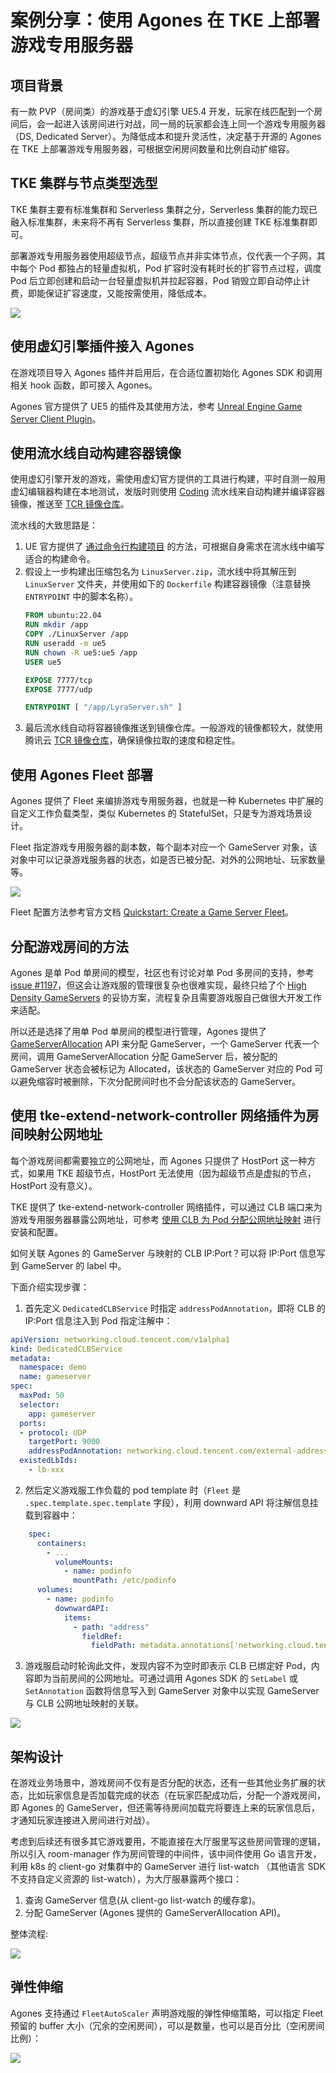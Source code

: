 # 案例分享：使用 Agones 在 TKE 上部署游戏专用服务器

## 项目背景

有一款 PVP（房间类）的游戏基于虚幻引擎 UE5.4 开发，玩家在线匹配到一个房间后，会一起进入该房间进行对战，同一局的玩家都会连上同一个游戏专用服务器（DS, Dedicated Server）。为降低成本和提升灵活性，决定基于开源的 Agones 在 TKE 上部署游戏专用服务器，可根据空闲房间数量和比例自动扩缩容。

## TKE 集群与节点类型选型

TKE 集群主要有标准集群和 Serverless 集群之分，Serverless 集群的能力现已融入标准集群，未来将不再有 Serverless 集群，所以直接创建 TKE 标准集群即可。

部署游戏专用服务器使用超级节点，超级节点并非实体节点，仅代表一个子网，其中每个 Pod 都独占的轻量虚拟机，Pod 扩容时没有耗时长的扩容节点过程，调度 Pod 后立即创建和启动一台轻量虚拟机并拉起容器，Pod 销毁立即自动停止计费，即能保证扩容速度，又能按需使用，降低成本。

![](https://image-host-1251893006.cos.ap-chengdu.myqcloud.com/2024%2F11%2F07%2F20241107103814.png)

## 使用虚幻引擎插件接入 Agones

在游戏项目导入 Agones 插件并启用后，在合适位置初始化 Agones SDK 和调用相关 hook 函数，即可接入 Agones。

Agones 官方提供了 UE5 的插件及其使用方法，参考 [Unreal Engine Game Server Client Plugin](https://agones.dev/site/docs/guides/client-sdks/unreal/)。

## 使用流水线自动构建容器镜像

使用虚幻引擎开发的游戏，需使用虚幻官方提供的工具进行构建，平时自测一般用虚幻编辑器构建在本地测试，发版时则使用 [Coding](https://coding.net/) 流水线来自动构建并编译容器镜像，推送至 [TCR 镜像仓库](https://cloud.tencent.com/product/tcr)。

流水线的大致思路是：
1.  UE 官方提供了 [通过命令行构建项目](https://dev.epicgames.com/documentation/zh-cn/unreal-engine/linux-development-quickstart-for-unreal-engine#5b%E9%80%9A%E8%BF%87%E5%91%BD%E4%BB%A4%E8%A1%8C%E6%9E%84%E5%BB%BA%E9%A1%B9%E7%9B%AE) 的方法，可根据自身需求在流水线中编写适合的构建命令。
2.  假设上一步构建出压缩包名为 `LinuxServer.zip`，流水线中将其解压到 `LinuxServer` 文件夹，并使用如下的 `Dockerfile` 构建容器镜像（注意替换 `ENTRYPOINT` 中的脚本名称）。
    ```dockerfile
    FROM ubuntu:22.04
    RUN mkdir /app
    COPY ./LinuxServer /app
    RUN useradd -m ue5
    RUN chown -R ue5:ue5 /app
    USER ue5

    EXPOSE 7777/tcp
    EXPOSE 7777/udp

    ENTRYPOINT [ "/app/LyraServer.sh" ]
    ```
3. 最后流水线自动将容器镜像推送到镜像仓库。一般游戏的镜像都较大，就使用腾讯云 [TCR 镜像仓库](https://cloud.tencent.com/product/tcr)，确保镜像拉取的速度和稳定性。

## 使用 Agones Fleet 部署

Agones 提供了 Fleet 来编排游戏专用服务器，也就是一种 Kubernetes 中扩展的自定义工作负载类型，类似 Kubernetes 的 StatefulSet，只是专为游戏场景设计。

Fleet 指定游戏专用服务器的副本数，每个副本对应一个 GameServer 对象，该对象中可以记录游戏服务器的状态，如是否已被分配、对外的公网地址、玩家数量等。

![](https://image-host-1251893006.cos.ap-chengdu.myqcloud.com/2024%2F11%2F07%2F20241107120107.png)

Fleet 配置方法参考官方文档 [Quickstart: Create a Game Server Fleet](https://agones.dev/site/docs/getting-started/create-fleet/)。

## 分配游戏房间的方法

Agones 是单 Pod 单房间的模型，社区也有讨论对单 Pod 多房间的支持，参考 [issue #1197](https://github.com/googleforgames/agones/issues/1197)，但这会让游戏服的管理很复杂也很难实现，最终只给了个 [High Density GameServers](https://agones.dev/site/docs/integration-patterns/high-density-gameservers/) 的妥协方案，流程复杂且需要游戏服自己做很大开发工作来适配。

所以还是选择了用单 Pod 单房间的模型进行管理，Agones 提供了 [GameServerAllocation](https://agones.dev/site/docs/reference/gameserverallocation/) API 来分配 GameServer，一个 GameServer 代表一个房间，调用 GameServerAllocation 分配 GameServer 后，被分配的 GameServer 状态会被标记为 Allocated，该状态的 GameServer 对应的 Pod 可以避免缩容时被删除，下次分配房间时也不会分配该状态的 GameServer。

## 使用 tke-extend-network-controller 网络插件为房间映射公网地址

每个游戏房间都需要独立的公网地址，而 Agones 只提供了 HostPort 这一种方式，如果用 TKE 超级节点，HostPort 无法使用（因为超级节点是虚拟的节点，HostPort 没有意义）。

TKE 提供了 tke-extend-network-controller 网络插件，可以通过 CLB 端口来为游戏专用服务器暴露公网地址，可参考 [使用 CLB 为 Pod 分配公网地址映射](https://cloud.tencent.com/document/product/457/111623) 进行安装和配置。

如何关联 Agones 的 GameServer 与映射的 CLB IP:Port？可以将 IP:Port 信息写到 GameServer 的 label 中。

下面介绍实现步骤：

1. 首先定义 `DedicatedCLBService` 时指定 `addressPodAnnotation`，即将 CLB 的 IP:Port 信息注入到 Pod 指定注解中：

```yaml
apiVersion: networking.cloud.tencent.com/v1alpha1
kind: DedicatedCLBService
metadata:
  namespace: demo
  name: gameserver
spec:
  maxPod: 50
  selector:
    app: gameserver
  ports:
  - protocol: UDP
    targetPort: 9000
    addressPodAnnotation: networking.cloud.tencent.com/external-address # 将外部地址自动注入到指定的 pod annotation 中
  existedLbIds:
    - lb-xxx
```

2. 然后定义游戏服工作负载的 pod template 时（`Fleet` 是 `.spec.template.spec.template` 字段），利用 downward API 将注解信息挂载到容器中：

```yaml
    spec:
      containers:
        - ...
          volumeMounts:
            - name: podinfo
              mountPath: /etc/podinfo
      volumes:
        - name: podinfo
          downwardAPI:
            items:
              - path: "address"
                fieldRef:
                  fieldPath: metadata.annotations['networking.cloud.tencent.com/external-address']
```

3. 游戏服启动时轮询此文件，发现内容不为空时即表示 CLB 已绑定好 Pod，内容即为当前房间的公网地址。可通过调用 Agones SDK 的 `SetLabel` 或 `SetAnnotation` 函数将信息写入到 GameServer 对象中以实现 GameServer 与 CLB 公网地址映射的关联。

![](https://image-host-1251893006.cos.ap-chengdu.myqcloud.com/2024%2F11%2F06%2F20241106191629.png)

## 架构设计

在游戏业务场景中，游戏房间不仅有是否分配的状态，还有一些其他业务扩展的状态，比如玩家信息是否加载完成的状态（在玩家匹配成功后，分配一个游戏房间，即 Agones 的 GameServer，但还需等待房间加载完将要连上来的玩家信息后，才通知玩家连接进入房间进行对战）。

考虑到后续还有很多其它游戏要用，不能直接在大厅服里写这些房间管理的逻辑，所以引入 room-manager 作为房间管理的中间件，该中间件使用 Go 语言开发，利用 k8s 的 client-go 对集群中的 GameServer 进行 list-watch （其他语言 SDK 不支持自定义资源的 list-watch），为大厅服暴露两个接口：
1. 查询 GameServer 信息(从 client-go list-watch 的缓存拿)。
2. 分配 GameServer (Agones 提供的 GameServerAllocation API)。

整体流程:

![](https://image-host-1251893006.cos.ap-chengdu.myqcloud.com/2024%2F11%2F06%2F20241106172705.png)

## 弹性伸缩

Agones 支持通过 `FleetAutoScaler` 声明游戏服的弹性伸缩策略，可以指定 Fleet 预留的 buffer 大小（冗余的空闲房间），可以是数量，也可以是百分比（空闲房间比例）：

![](https://image-host-1251893006.cos.ap-chengdu.myqcloud.com/2024%2F11%2F06%2F20241106172751.png)
